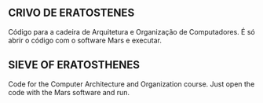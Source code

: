 ## CRIVO DE ERATOSTENES

Código para a cadeira de Arquitetura e Organização de Computadores. É só abrir o código com o software Mars e executar.

## SIEVE OF ERATOSTHENES

Code for the Computer Architecture and Organization course. Just open the code with the Mars software and run.